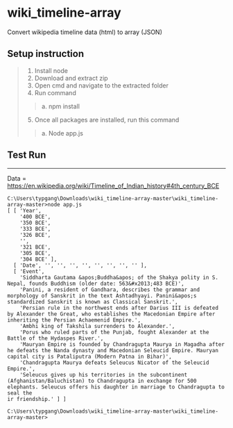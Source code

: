 # wiki_timeline-array
Convert wikipedia timeline data (html) to array (JSON)

## Setup instruction
>1.	Install node
>2.	Download and extract zip
>3.	Open cmd and navigate to the extracted folder
>4.	Run command
>>a.	npm install
>5.	Once all packages are installed, run this command
>>a.	Node app.js


## Test Run
----------
Data = https://en.wikipedia.org/wiki/Timeline_of_Indian_history#4th_century_BCE

```
C:\Users\typgang\Downloads\wiki_timeline-array-master\wiki_timeline-array-master>node app.js
[ [ 'Year',
    '400 BCE',
    '350 BCE',
    '333 BCE',
    '326 BCE',
    '',
    '321 BCE',
    '305 BCE',
    '304 BCE' ],
  [ 'Date', '', '', '', '', '', '', '', '' ],
  [ 'Event',
    'Siddharta Gautama &apos;Buddha&apos; of the Shakya polity in S. Nepal, founds Buddhism (older date: 563&#x2013;483 BCE)',
    'Panini, a resident of Gandhara, describes the grammar and morphology of Sanskrit in the text Ashtadhyayi. Panini&apos;s standardized Sanskrit is known as Classical Sanskrit.',
    'Persian rule in the northwest ends after Darius III is defeated by Alexander the Great, who establishes the Macedonian Empire after inheriting the Persian Achaemenid Empire.',
    'Ambhi king of Takshila surrenders to Alexander.',
    'Porus who ruled parts of the Punjab, fought Alexander at the Battle of the Hydaspes River.',
    'Mauryan Empire is founded by Chandragupta Maurya in Magadha after he defeats the Nanda dynasty and Macedonian Seleucid Empire. Mauryan capital city is Pataliputra (Modern Patna in Bihar)',
    'Chandragupta Maurya defeats Seleucus Nicator of the Seleucid Empire.',
    'Seleucus gives up his territories in the subcontinent (Afghanistan/Baluchistan) to Chandragupta in exchange for 500 elephants. Seleucus offers his daughter in marriage to Chandragupta to seal the
ir friendship.' ] ]

C:\Users\typgang\Downloads\wiki_timeline-array-master\wiki_timeline-array-master>
```
